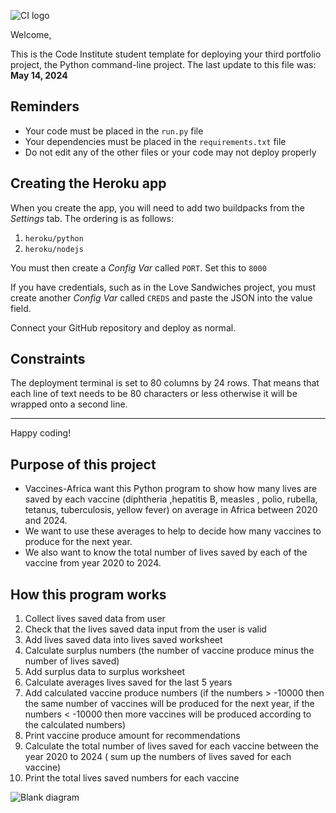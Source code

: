 ![CI logo](https://codeinstitute.s3.amazonaws.com/fullstack/ci_logo_small.png)

Welcome,

This is the Code Institute student template for deploying your third portfolio project, the Python command-line project. The last update to this file was: **May 14, 2024**

## Reminders

- Your code must be placed in the `run.py` file
- Your dependencies must be placed in the `requirements.txt` file
- Do not edit any of the other files or your code may not deploy properly

## Creating the Heroku app

When you create the app, you will need to add two buildpacks from the _Settings_ tab. The ordering is as follows:

1. `heroku/python`
2. `heroku/nodejs`

You must then create a _Config Var_ called `PORT`. Set this to `8000`

If you have credentials, such as in the Love Sandwiches project, you must create another _Config Var_ called `CREDS` and paste the JSON into the value field.

Connect your GitHub repository and deploy as normal.

## Constraints

The deployment terminal is set to 80 columns by 24 rows. That means that each line of text needs to be 80 characters or less otherwise it will be wrapped onto a second line.

---

Happy coding!

## Purpose of this project

- Vaccines-Africa want this Python program to show how many lives are saved by each vaccine (diphtheria ,hepatitis B, measles , polio, rubella, tetanus, tuberculosis, yellow fever) on average in Africa between 2020 and 2024.
- We want to use these averages to help to decide how many vaccines to produce for the next year.
- We also want to know the total number of lives saved by each of the vaccine from year 2020 to 2024.

## How this program works

1. Collect lives saved data from user
2. Check that the lives saved data input from the user is valid
3. Add lives saved data into lives saved worksheet
4. Calculate surplus numbers (the number of vaccine produce minus the number of lives saved)
5. Add surplus data to surplus worksheet
6. Calculate averages lives saved for the last 5 years
7. Add calculated vaccine produce numbers (if the numbers > -10000 then the same number of vaccines will be produced for the next year, if the numbers < -10000 then more vaccines will be produced according to the calculated numbers)
8. Print vaccine produce amount for recommendations
9. Calculate the total number of lives saved for each vaccine between the year 2020 to 2024 ( sum up the numbers of lives saved for each vaccine)
10. Print the total lives saved numbers for each vaccine

![Blank diagram](https://github.com/aliceC119/vaccines-Africe/assets/162838985/2f4e7428-9177-4a31-905a-8d6a5f12eecf)


